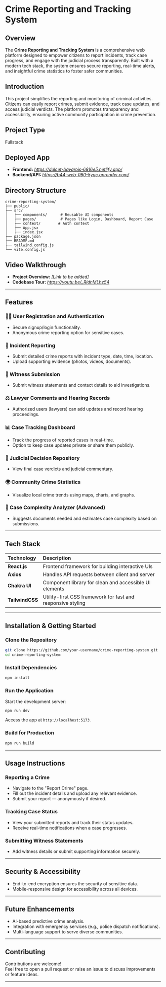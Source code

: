 # Crime Reporting and Tracking System

## Overview
The **Crime Reporting and Tracking System** is a comprehensive web platform designed to empower citizens to report incidents, track case progress, and engage with the judicial process transparently. Built with a modern tech stack, the system ensures secure reporting, real-time alerts, and insightful crime statistics to foster safer communities.

## Introduction
This project simplifies the reporting and monitoring of criminal activities. Citizens can easily report crimes, submit evidence, track case updates, and access judicial verdicts. The platform promotes transparency and accessibility, ensuring active community participation in crime prevention.

## Project Type
Fullstack

## Deployed App
- **Frontend:** *https://dulcet-bavarois-6816e5.netlify.app/*
- **Backend/API:** *https://b44-web-060-5yqc.onrender.com/*

## Directory Structure
```
crime-reporting-system/
├── public/
├── src/
│   ├── components/      # Reusable UI components
│   ├── pages/           # Pages like Login, Dashboard, Report Case
│   ├── context/        # Auth context
│   ├── App.jsx
│   ├── index.jsx
├── package.json
├── README.md
├── tailwind.config.js
└── vite.config.js
```

## Video Walkthrough
- **Project Overview:** *[Link to be added]*
- **Codebase Tour:** *https://youtu.be/_RIdnMLhz54*

---

## Features

### 🧑‍💼 User Registration and Authentication
- Secure signup/login functionality.
- Anonymous crime reporting option for sensitive cases.

### 📝 Incident Reporting
- Submit detailed crime reports with incident type, date, time, location.
- Upload supporting evidence (photos, videos, documents).

### 👥 Witness Submission
- Submit witness statements and contact details to aid investigations.

### ⚖️ Lawyer Comments and Hearing Records
- Authorized users (lawyers) can add updates and record hearing proceedings.

### 📊 Case Tracking Dashboard
- Track the progress of reported cases in real-time.
- Option to keep case updates private or share them publicly.

### 🏩 Judicial Decision Repository
- View final case verdicts and judicial commentary.

### 🌍 Community Crime Statistics
- Visualize local crime trends using maps, charts, and graphs.

### 💬 Case Complexity Analyzer (Advanced)
- Suggests documents needed and estimates case complexity based on submissions.

---

## Tech Stack

| Technology | Description |
| :--------- | :---------- |
| **React.js** | Frontend framework for building interactive UIs |
| **Axios** | Handles API requests between client and server |
| **Chakra UI** | Component library for clean and accessible UI elements |
| **TailwindCSS** | Utility-first CSS framework for fast and responsive styling |

---

## Installation & Getting Started

### Clone the Repository
```bash
git clone https://github.com/your-username/crime-reporting-system.git
cd crime-reporting-system
```

### Install Dependencies
```bash
npm install
```

### Run the Application
Start the development server:
```bash
npm run dev
```
Access the app at `http://localhost:5173`.

### Build for Production
```bash
npm run build
```

---

## Usage Instructions

### Reporting a Crime
- Navigate to the "Report Crime" page.
- Fill out the incident details and upload any relevant evidence.
- Submit your report — anonymously if desired.

### Tracking Case Status
- View your submitted reports and track their status updates.
- Receive real-time notifications when a case progresses.

### Submitting Witness Statements
- Add witness details or submit supporting information securely.

---


## Security & Accessibility

- End-to-end encryption ensures the security of sensitive data.
- Mobile-responsive design for accessibility across all devices.

---

## Future Enhancements

- AI-based predictive crime analysis.
- Integration with emergency services (e.g., police dispatch notifications).
- Multi-language support to serve diverse communities.

---

## Contributing

Contributions are welcome!  
Feel free to open a pull request or raise an issue to discuss improvements or feature ideas.

---

